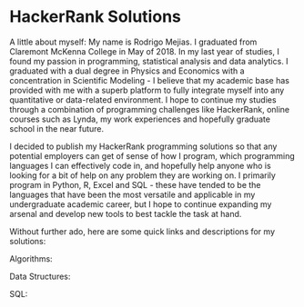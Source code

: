 # HackerRank Solutions
A little about myself: My name is Rodrigo Mejias. I graduated from Claremont McKenna College in May of 2018. In my last year of studies, I found my passion in programming, statistical analysis and data analytics. I graduated with a dual degree in Physics and Economics with a concentration in Scientific Modeling - I believe that my academic base has provided with me with a superb platform to fully integrate myself into any quantitative or data-related environment. I hope to continue my studies through a combination of programming challenges like HackerRank, online courses such as Lynda, my work experiences and hopefully graduate school in the near future.


I decided to publish my HackerRank programming solutions so that any potential employers can get of sense of how I program, which programming languages I can effectively code in, and hopefully help anyone who is looking for a bit of help on any problem they are working on. I primarily program in Python, R, Excel and SQL - these have tended to be the languages that have been the most versatile and applicable in my undergraduate academic career, but I hope to continue expanding my arsenal and develop new tools to best tackle the task at hand.


Without further ado, here are some quick links and descriptions for my solutions:

Algorithms:


Data Structures:


SQL:



